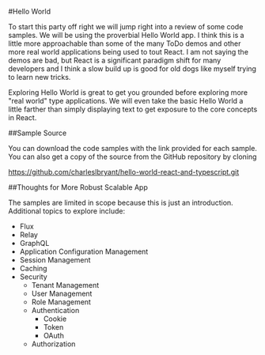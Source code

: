 #Hello World

To start this party off right we will jump right into a review of some code samples. We will be using the proverbial Hello World app. I think this is a little more approachable than some of the many ToDo demos and other more real world applications being used to tout React. I am not saying the demos are bad, but React is a significant paradigm shift for many developers and I think a slow build up is good for old dogs like myself trying to learn new tricks. 

Exploring Hello World is great to get you grounded before exploring more "real world" type applications. We will even take the basic Hello World a little farther than simply displaying text to get exposure to the core concepts in React.

##Sample Source

You can download the code samples with the link provided for each sample. You can also get a copy of the source from the GitHub repository by cloning

https://github.com/charleslbryant/hello-world-react-and-typescript.git

##Thoughts for More Robust Scalable App

The samples are limited in scope because this is just an introduction. Additional topics to explore include:

- Flux
- Relay
- GraphQL
- Application Configuration Management
- Session Management
- Caching
- Security
  - Tenant Management
  - User Management
  - Role Management
  - Authentication
    - Cookie
    - Token
    - OAuth
  - Authorization